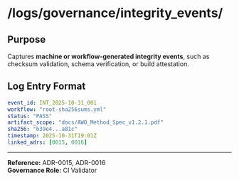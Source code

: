 # /logs/governance/integrity_events/

## Purpose
Captures **machine or workflow-generated integrity events**, such as checksum validation, schema verification, or build attestation.

## Log Entry Format
```yaml
event_id: INT_2025-10-31_001
workflow: "root-sha256sums.yml"
status: "PASS"
artifact_scope: "docs/AWO_Method_Spec_v1.2.1.pdf"
sha256: "b39e4...a81c"
timestamp: 2025-10-31T19:01Z
linked_adrs: [0015, 0016]
```
---

**Reference:** ADR-0015, ADR-0016  
**Governance Role:** CI Validator  
